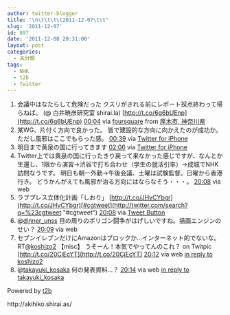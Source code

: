```yaml
---
author: twitter-blogger
title: "\n\t\t\t\t2011-12-07\t\t"
slug: '2011-12-07'
id: 897
date: '2011-12-08 20:31:00'
layout: post
categories:
  - 未分類
tags:
  - NHK
  - t2b
  - Twitter
---
```


<div xmlns:georss="http://www.georss.org/georss">

1.  <span><span>会議中はなたらして危険だった クスリがきれる前にレポート採点終わって帰らねば。 (@ 白井暁彦研究室 shirai.la) [http://t.co/6g6bUEnp](http://t.co/6g6bUEnp)</span> <span>[<span>00:04</span>](http://twitter.com/o_ob/status/144371819187666944) <span>via [foursquare](http://foursquare.com)</span> from [厚木市, 神奈川県<span></span>](http://maps.google.com/maps?q=35.486212,139.341633)</span></span>
2.  <span><span>某WG、片付く方向で良かった。 皆で建設的な方向に向かえたのが成功か。 ただし風邪はここでもらった感。</span> <span>[<span>00:39</span>](http://twitter.com/o_ob/status/144380520594276352) <span>via [Twitter for iPhone](http://twitter.com/#!/download/iphone)</span></span></span>
3.  <span><span>明日まで黄泉の国に行ってきます</span> <span>[<span>02:06</span>](http://twitter.com/o_ob/status/144402502345957377) <span>via [Twitter for iPhone](http://twitter.com/#!/download/iphone)</span></span></span>
4.  <span><span>Twitter上では黄泉の国に行ったきり戻って来なかった感じですが、なんとか生還し、1限から演習→渋谷で打ち合わせ（学生の就活引率）→成城でNHK訪問なうです。 明日も朝一外勤→午後会議、土曜は試験監督。日曜から香港行き。 どうかんがえても風邪が治る方向にはならなそう・・・。</span> <span>[<span>20:08</span>](http://twitter.com/o_ob/status/144674719944290304) <span>via web</span></span></span>
5.  <span><span>ラブプレス立体化計画「しおり」 [http://t.co/JHvCYbgr](http://t.co/JHvCYbgr)[#cgtweet](http://twitter.com/search?q=%23cgtweet "#cgtweet")</span> <span>[<span>20:08</span>](http://twitter.com/o_ob/status/144674795047501824) <span>via [Tweet Button](http://twitter.com/tweetbutton)</span></span></span>
6.  <span><span>@[dinner_unss](http://twitter.com/dinner_unss "dinner_unss") 目の周りのポリゴン闘争がはげしいですね。描画エンジンのせい？</span> <span>[<span>20:09</span>](http://twitter.com/o_ob/status/144675053773135873) <span>via web</span></span></span>
7.  <span><span>セブンイレブンだけにAmazonはブロックか…インターネット的でないな。 RT@[koshizo2](http://twitter.com/koshizo2 "koshizo2") 【misc】 うそーん！本気でやってんのこれ？ on Twitpic [http://t.co/20CiEcYT](http://t.co/20CiEcYT)</span> <span>[<span>20:12</span>](http://twitter.com/o_ob/status/144675800417972224) <span>via web</span> [in reply to koshizo2](http://twitter.com/koshizo2/status/144657110305751040)</span></span>
8.  <span><span>@[takayuki_kosaka](http://twitter.com/takayuki_kosaka "takayuki_kosaka") 何の発表資料…？</span> <span>[<span>20:14</span>](http://twitter.com/o_ob/status/144676205554184192) <span>via web</span> [in reply to takayuki_kosaka](http://twitter.com/takayuki_kosaka/status/144635195922976769)</span></span>

</div>

Powered by [t2b](http://t2b.utilz.jp/)

<div>http://akihiko.shirai.as/</div>